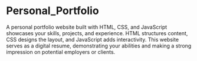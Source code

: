 # Personal_Portfolio
A personal portfolio website built with HTML, CSS, and JavaScript showcases your skills, projects, and experience. HTML structures content, CSS designs the layout, and JavaScript adds interactivity. This website serves as a digital resume, demonstrating your abilities and making a strong impression on potential employers or clients.
